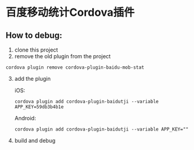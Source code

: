# 百度移动统计Cordova插件

## How to debug:
1. clone this project
2. remove the old plugin from the project
  ```
  cordova plugin remove cordova-plugin-baidu-mob-stat
  ```

3. add the plugin  

	iOS:  
  	```
  	cordova plugin add cordova-plugin-baidutji --variable APP_KEY=59db3b4b1e
  	```
  	
  	Android:  
  	```
  	cordova plugin add cordova-plugin-baidutji --variable APP_KEY=""
  	```
  	
4. build and debug
